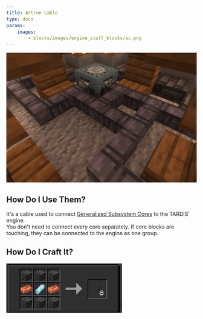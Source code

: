```yaml
---
title: Artron Cable
type: docs
params:
    images:
        - blocks/images/engine_stuff_blocks/ac.png
---
```

![Image of Artron Cables](images/engine_stuff_blocks/ac.png)

## How Do I Use Them?
It's a cable used to connect [Generalized Subsystem Cores](./generalized_subsystem_core.md) to the TARDIS' engine.
<br>You don't need to connect every core separately. If core blocks are touching, they can be connected to the engine as one group.


## How Do I Craft It?
![Recipe of the Artron Cable](images/engine_stuff_blocks/acr.png)
